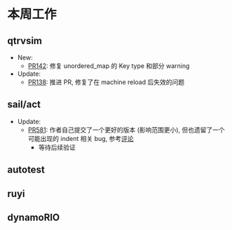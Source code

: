 # 本周工作

## qtrvsim

- New:
  - [PR142](https://github.com/cvut/qtrvsim/pull/142): 修复 unordered_map 的 Key type 和部分 warning
- Update:
  - [PR138](https://github.com/cvut/qtrvsim/pull/138): 推进 PR, 修复了在 machine reload 后失效的问题

## sail/act

- Update:
  - [PR581](https://github.com/rems-project/sail/pull/581): 作者自己提交了一个更好的版本 (影响范围更小), 但也遗留了一个可能出现的 indent 相关 bug, 参考[评论](https://github.com/rems-project/sail/pull/581#issuecomment-2173969969)
    - 等待后续验证

## autotest

## ruyi

## dynamoRIO

